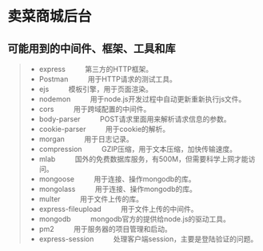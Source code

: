 # 卖菜商城后台
## 可能用到的中间件、框架、工具和库
>- express &nbsp;&nbsp;&nbsp;&nbsp;&nbsp;&nbsp;&nbsp;&nbsp; 第三方的HTTP框架。
>- Postman &nbsp;&nbsp;&nbsp;&nbsp;&nbsp;&nbsp;&nbsp;&nbsp; 用于HTTP请求的测试工具。
>- ejs &nbsp;&nbsp;&nbsp;&nbsp;&nbsp;&nbsp;&nbsp;&nbsp; 模板引擎，用于页面渲染。
>- nodemon &nbsp;&nbsp;&nbsp;&nbsp;&nbsp;&nbsp;&nbsp;&nbsp; 用于node.js开发过程中自动更新重新执行js文件。
>- cors &nbsp;&nbsp;&nbsp;&nbsp;&nbsp;&nbsp;&nbsp;&nbsp; 用于跨域配置的中间件。
>- body-parser &nbsp;&nbsp;&nbsp;&nbsp;&nbsp;&nbsp;&nbsp;&nbsp; POST请求里面用来解析请求信息的参数。
>- cookie-parser &nbsp;&nbsp;&nbsp;&nbsp;&nbsp;&nbsp;&nbsp;&nbsp; 用于cookie的解析。
>- morgan &nbsp;&nbsp;&nbsp;&nbsp;&nbsp;&nbsp;&nbsp;&nbsp; 用于日志记录。
>- compression &nbsp;&nbsp;&nbsp;&nbsp;&nbsp;&nbsp;&nbsp;&nbsp; GZIP压缩，用于文本压缩，加快传输速度。
>- mlab &nbsp;&nbsp;&nbsp;&nbsp;&nbsp;&nbsp;&nbsp;&nbsp; 国外的免费数据库服务，有500M，但需要科学上网才能访问。
>- mongoose &nbsp;&nbsp;&nbsp;&nbsp;&nbsp;&nbsp;&nbsp;&nbsp; 用于连接、操作mongodb的库。
>- mongolass &nbsp;&nbsp;&nbsp;&nbsp;&nbsp;&nbsp;&nbsp;&nbsp; 用于连接、操作mongodb的库。
>- multer &nbsp;&nbsp;&nbsp;&nbsp;&nbsp;&nbsp;&nbsp;&nbsp; 用于文件上传的库。
>- express-fileupload &nbsp;&nbsp;&nbsp;&nbsp;&nbsp;&nbsp;&nbsp;&nbsp; 用于文件上传的中间件。
>- mongodb &nbsp;&nbsp;&nbsp;&nbsp;&nbsp;&nbsp;&nbsp;&nbsp; mongodb官方的提供给node.js的驱动工具。
>- pm2 &nbsp;&nbsp;&nbsp;&nbsp;&nbsp;&nbsp;&nbsp;&nbsp; 用于服务器的项目管理和启动。
>- express-session &nbsp;&nbsp;&nbsp;&nbsp;&nbsp;&nbsp;&nbsp;&nbsp; 处理客户端session，主要是登陆验证的问题。
